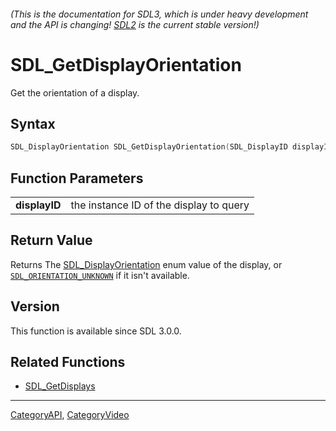 ###### (This is the documentation for SDL3, which is under heavy development and the API is changing! [SDL2](https://wiki.libsdl.org/SDL2/) is the current stable version!)
# SDL_GetDisplayOrientation

Get the orientation of a display.

## Syntax

```c
SDL_DisplayOrientation SDL_GetDisplayOrientation(SDL_DisplayID displayID);

```

## Function Parameters

|                   |                                         |
| ----------------- | --------------------------------------- |
| **displayID**     | the instance ID of the display to query |

## Return Value

Returns The [SDL_DisplayOrientation](SDL_DisplayOrientation) enum value of
the display, or [`SDL_ORIENTATION_UNKNOWN`](SDL_ORIENTATION_UNKNOWN) if it
isn't available.

## Version

This function is available since SDL 3.0.0.

## Related Functions

* [SDL_GetDisplays](SDL_GetDisplays)

----
[CategoryAPI](CategoryAPI), [CategoryVideo](CategoryVideo)


